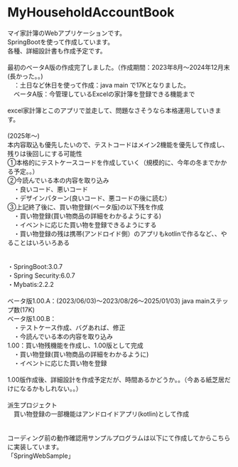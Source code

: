 # MyHouseholdAccountBook
マイ家計簿のWebアプリケーションです。<br>
SpringBootを使って作成しています。<br>
各種、詳細設計書も作成予定です。<br>
<br>
最初のベータA版の作成完了しました。（作成期間：2023年8月～2024年12月末(長かった。。)<br>
　：土日など休日を使って作成：java main で17Kとなりました。<br>
　ベータA版：今管理しているExcelの家計簿を登録できる機能まで<br>
<br>
 excel家計簿とこのアプリで並走して、問題なさそうなら本格運用していきます。<br>
 <br>
(2025年～)<br>
本内容取込も優先したいので、テストコードはメイン2機能を優先して作成し、残りは後回しにする可能性<br>
①本格的にテストケースコードを作成していく（規模的に、今年の冬までかかる予定。。）<br>
②今読んでいる本の内容を取り込み<br>
　・良いコード、悪いコード<br>
　・デザインパターン(良いコード、悪コードの後に読む）<br>
③上記終了後に、買い物登録(ベータ版)の以下残を作成<br>
　・買い物登録(買い物商品の詳細をわかるようにする)<br>
　・イベントに応じた買い物を登録できるようにする<br>
　・買い物登録の残は携帯(アンドロイド側）のアプリもkotlinで作るなど、、やることはいろいろある<br>
<br>
<br>
・SpringBoot:3.0.7<br>
・Spring Security:6.0.7<br>
・Mybatis:2.2.2<br>
<br>
ベータ版1.00.A：(2023/06/03)～2023/08/26～2025/01/03) java mainステップ数(17K)<br>
ベータ版1.00.B：<br>
　・テストケース作成、バグあれば、修正<br>
　・今読んでいる本の内容を取り込み<br>
1.00：買い物残機能を作成し、1.00版として完成<br>
　・買い物登録(買い物商品の詳細をわかるように)<br>
　・イベントに応じた買い物を登録<br>
<br>
1.00版作成後、詳細設計を作成予定だが、時間あるかどうか。。（今ある紙芝居だけになるかもしれない。。）<br>
<br>
派生プロジェクト<br>
　買い物登録の一部機能はアンドロイドアプリ(kotlin)として作成<br>
<br>
<br>
コーディング前の動作確認用サンプルプログラムは以下にて作成してからこちらに実装しています。<br>
「SpringWebSample」<br>
<br>
